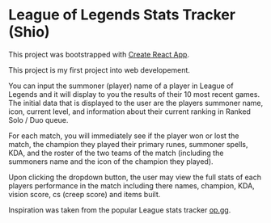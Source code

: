# League of Legends Stats Tracker (Shio)

This project was bootstrapped with [Create React App](https://github.com/facebook/create-react-app).

This project is my first project into web developement.

You can input the summoner (player) name of a player in League of Legends and it will display to you
the results of their 10 most recent games. The initial data that is displayed to the user are
the players summoner name, icon, current level, and information about their current ranking in Ranked
Solo / Duo queue.

For each match, you will immediately see if the player won or lost the match, the champion they played
their primary runes, summoner spells, KDA, and the roster of the two teams of the match (including
the summoners name and the icon of the champion they played).

Upon clicking the dropdown button, the user may view the full stats of each players performance in the
match including there names, champion, KDA, vision score, cs (creep score) and items built.

Inspiration was taken from the popular League stats tracker [op.gg](https://na.op.gg/).